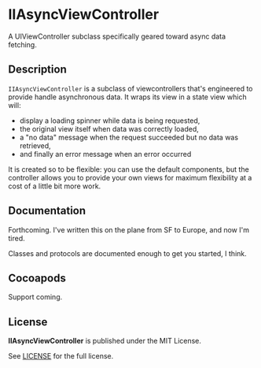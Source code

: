 # IIAsyncViewController

A UIViewController subclass specifically geared toward async data fetching.

## Description

`IIAsyncViewController` is a subclass of viewcontrollers that's engineered to provide  handle asynchronous data. It wraps its view in a state view which will:

* display a loading spinner while data is being requested,
* the original view itself when data was correctly loaded,
* a "no data" message when the request succeeded but no data was retrieved,
* and finally an error message when an error occurred

It is created so to be flexible: you can use the default components, but the controller allows you to provide your own views for maximum flexibility at a cost of a little bit more work.

## Documentation

Forthcoming. I've written this on the plane from SF to Europe, and now I'm tired.

Classes and protocols are documented enough to get you started, I think.

## Cocoapods

Support coming.

## License

**IIAsyncViewController** is published under the MIT License.

See [LICENSE](LICENSE) for the full license.
